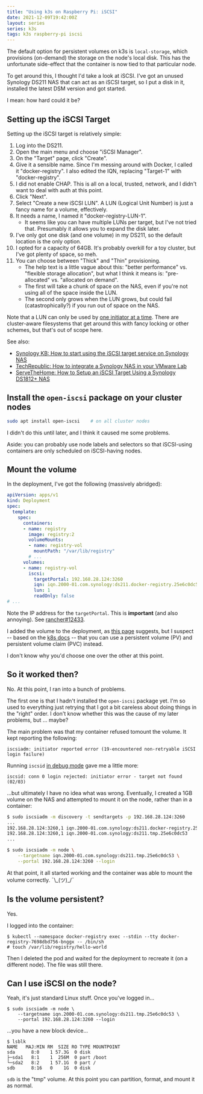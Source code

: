```yaml
---
title: "Using k3s on Raspberry Pi: iSCSI"
date: 2021-12-09T19:42:00Z
layout: series
series: k3s
tags: k3s raspberry-pi iscsi
---
```


The default option for persistent volumes on k3s is `local-storage`, which provisions (on-demand) the storage on the node's local disk. This has the unfortunate side-effect that the container is now tied to that particular node.

To get around this, I thought I'd take a look at iSCSI. I've got an unused Synology DS211 NAS that can act as an iSCSI target, so I put a disk in it, installed the latest DSM version and got started.

I mean: how hard could it be?

## Setting up the iSCSI Target

Setting up the iSCSI target is relatively simple:

1. Log into the DS211.
2. Open the main menu and choose "iSCSI Manager".
3. On the "Target" page, click "Create".
4. Give it a sensible name. Since I'm messing around with Docker, I called it "docker-registry". I also edited the IQN, replacing "Target-1" with "docker-registry".
5. I did not enable CHAP. This is all on a local, trusted, network, and I didn't want to deal with auth at this point.
6. Click "Next".
7. Select "Create a new iSCSI LUN". A LUN (Logical Unit Number) is just a fancy name for a volume, effectively.
8. It needs a name, I named it "docker-registry-LUN-1".
   - It seems like you can have multiple LUNs per target, but I've not tried that. Presumably it allows you to expand the disk later.
9. I've only got one disk (and one volume) in my DS211, so the default location is the only option.
10. I opted for a capacity of 64GB. It's probably overkill for a toy cluster, but I've got plenty of space, so meh.
11. You can choose between "Thick" and "Thin" provisioning.
    - The help text is a little vague about this: "better performance" vs. "flexible storage allocation", but what I think it means is: "pre-allocated" vs. "allocated on demand".
    - The first will take a chunk of space on the NAS, even if you're not using all of the space inside the LUN.
    - The second only grows when the LUN grows, but could fail (catastrophically?) if you run out of space on the NAS.

Note that a LUN can only be used by [one initiator at a time](https://serverfault.com/questions/976116/iscsi-multiple-initiators-for-the-same-lun). There are cluster-aware filesystems that get around this with fancy locking or other schemes, but that's out of scope here.

See also:
- [Synology KB: How to start using the iSCSI target service on Synology NAS](https://kb.synology.com/en-vn/DSM/tutorial/How_to_use_the_iSCSI_Target_service_on_Synology_NAS)
- [TechRepublic: How to integrate a Synology NAS in your VMware Lab](https://www.techrepublic.com/article/how-to-integrate-a-synolgy-nas-in-your-vmware-lab/)
- [ServeTheHome: How to Setup an iSCSI Target Using a Synology DS1812+ NAS](https://www.servethehome.com/setup-iscsi-target-synology-ds1812-nas/)


## Install the `open-iscsi` package on your cluster nodes

```bash
sudo apt install open-iscsi    # on all cluster nodes
```

I didn't do this until later, and I think it caused me some problems.

Aside: you can probably use node labels and selectors so that iSCSI-using containers are only scheduled on iSCSI-having nodes.

## Mount the volume

In the deployment, I've got the following (massively abridged):

```yaml
apiVersion: apps/v1
kind: Deployment
spec:
  template:
    spec:
      containers:
      - name: registry
        image: registry:2
        volumeMounts:
        - name: registry-vol
          mountPath: "/var/lib/registry"
        # ...
      volumes:
      - name: registry-vol
        iscsi:
          targetPortal: 192.168.28.124:3260
          iqn: iqn.2000-01.com.synology:ds211.docker-registry.25e6c0dc53
          lun: 1
          readOnly: false
# ...
```

Note the IP address for the `targetPortal`. This is **important** (and also annoying). See [rancher#12433](https://github.com/rancher/rancher/issues/12433).

I added the volume to the deployment, as [this page](https://www.michaelburch.net/blog/Kubernetes-on-Raspberry-Pi-with-K3s.html) suggests, but I suspect -- based on the [k8s docs](https://kubernetes.io/docs/concepts/storage/persistent-volumes/#types-of-persistent-volumes) -- that you can use a persistent volume (PV) and persistent volume claim (PVC) instead.

I don't know why you'd choose one over the other at this point.

## So it worked then?

No. At this point, I ran into a bunch of problems.

The first one is that I hadn't installed the `open-iscsi` package yet. I'm so used to everything just retrying that I got a bit careless about doing things in the "right" order. I don't know whether this was the cause of my later problems, but ... maybe?

The main problem was that my container refused tomount the volume. It kept reporting the following:

```
iscsiadm: initiator reported error (19-encountered non-retryable iSCSI login failure)
```

Running `iscsid` [in debug mode](https://www.thegeekdiary.com/how-to-troubleshoot-iscsi-issue-is-centos-rhel-67/) gave me a little more:

```
iscsid: conn 0 login rejected: initiator error - target not found (02/03)
```

...but ultimately I have no idea what was wrong. Eventually, I created a 1GB volume on the NAS and attempted to mount it on the node, rather than in a container:

```bash
$ sudo iscsiadm -m discovery -t sendtargets -p 192.168.28.124:3260
...
192.168.28.124:3260,1 iqn.2000-01.com.synology:ds211.docker-registry.25e6c0dc53
192.168.28.124:3260,1 iqn.2000-01.com.synology:ds211.tmp.25e6c0dc53
...

$ sudo iscsiadm -m node \
    --targetname iqn.2000-01.com.synology:ds211.tmp.25e6c0dc53 \
    --portal 192.168.28.124:3260 --login
```

At that point, it all started working and the container was able to mount the volume correctly. ¯\\\_(ツ)\_/¯

## Is the volume persistent?

Yes.

I logged into the container:

```
$ kubectl --namespace docker-registry exec --stdin --tty docker-registry-7698dbd756-bnggx -- /bin/sh
# touch /var/lib/registry/hello-world
```

Then I deleted the pod and waited for the deployment to recreate it (on a different node). The file was still there.

## Can I use iSCSI on the node?

Yeah, it's just standard Linux stuff. Once you've logged in...

```
$ sudo iscsiadm -m node \
    --targetname iqn.2000-01.com.synology:ds211.tmp.25e6c0dc53 \
    --portal 192.168.28.124:3260 --login
```

...you have a new block device...

```
$ lsblk
NAME   MAJ:MIN RM  SIZE RO TYPE MOUNTPOINT
sda      8:0    1 57.3G  0 disk
├─sda1   8:1    1  256M  0 part /boot
└─sda2   8:2    1 57.1G  0 part /
sdb      8:16   0    1G  0 disk
```

`sdb` is the "tmp" volume. At this point you can partition, format, and mount it as normal.
